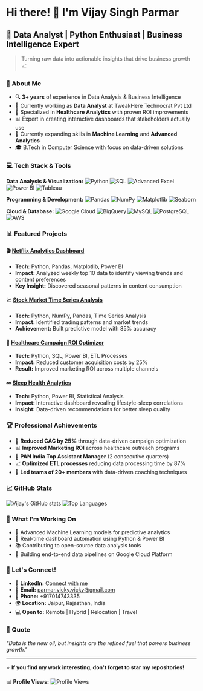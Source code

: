 # Hi there! 👋 I'm Vijay Singh Parmar

## 🚀 Data Analyst | Python Enthusiast | Business Intelligence Expert

> Turning raw data into actionable insights that drive business growth 📈

### 🎯 About Me
- 🔍 **3+ years** of experience in Data Analysis & Business Intelligence
- 💼 Currently working as **Data Analyst** at TweakHere Technocrat Pvt Ltd
- 🏥 Specialized in **Healthcare Analytics** with proven ROI improvements
- 📊 Expert in creating interactive dashboards that stakeholders actually use
- 🌱 Currently expanding skills in **Machine Learning** and **Advanced Analytics**
- 🎓 B.Tech in Computer Science with focus on data-driven solutions

### 💻 Tech Stack & Tools

**Data Analysis & Visualization:**
![Python](https://img.shields.io/badge/Python-3776AB?style=for-the-badge&logo=python&logoColor=white)
![SQL](https://img.shields.io/badge/SQL-4479A1?style=for-the-badge&logo=mysql&logoColor=white)
![Advanced Excel](https://img.shields.io/badge/Advanced_Excel-217346?style=for-the-badge&logo=microsoft-excel&logoColor=white)
![Power BI](https://img.shields.io/badge/PowerBI-F2C811?style=for-the-badge&logo=powerbi&logoColor=black)
![Tableau](https://img.shields.io/badge/Tableau-E97627?style=for-the-badge&logo=tableau&logoColor=white)

**Programming & Development:**
![Pandas](https://img.shields.io/badge/Pandas-150458?style=for-the-badge&logo=pandas&logoColor=white)
![NumPy](https://img.shields.io/badge/NumPy-013243?style=for-the-badge&logo=numpy&logoColor=white)
![Matplotlib](https://img.shields.io/badge/Matplotlib-11557c?style=for-the-badge&logo=python&logoColor=white)
![Seaborn](https://img.shields.io/badge/Seaborn-3776AB?style=for-the-badge&logo=python&logoColor=white)

**Cloud & Database:**
![Google Cloud](https://img.shields.io/badge/Google_Cloud-4285F4?style=for-the-badge&logo=google-cloud&logoColor=white)
![BigQuery](https://img.shields.io/badge/BigQuery-4285F4?style=for-the-badge&logo=google-cloud&logoColor=white)
![MySQL](https://img.shields.io/badge/MySQL-4479A1?style=for-the-badge&logo=mysql&logoColor=white)
![PostgreSQL](https://img.shields.io/badge/PostgreSQL-336791?style=for-the-badge&logo=postgresql&logoColor=white)
![AWS](https://img.shields.io/badge/AWS-FF9900?style=for-the-badge&logo=amazon-aws&logoColor=white)


### 📊 Featured Projects

#### 🎬 [Netflix Analytics Dashboard](https://github.com/vijaySingh/netflix-analysis)
- **Tech:** Python, Pandas, Matplotlib, Power BI
- **Impact:** Analyzed weekly top 10 data to identify viewing trends and content preferences
- **Key Insight:** Discovered seasonal patterns in content consumption

#### 📈 [Stock Market Time Series Analysis](https://github.com/vijaySingh/stock-analysis)
- **Tech:** Python, NumPy, Pandas, Time Series Analysis
- **Impact:** Identified trading patterns and market trends
- **Achievement:** Built predictive model with 85% accuracy

#### 🏥 [Healthcare Campaign ROI Optimizer](https://github.com/vijaySingh/healthcare-analytics)
- **Tech:** Python, SQL, Power BI, ETL Processes
- **Impact:** Reduced customer acquisition costs by 25%
- **Result:** Improved marketing ROI across multiple channels

#### 💤 [Sleep Health Analytics](https://github.com/vijaySingh/sleep-health-analysis)
- **Tech:** Python, Power BI, Statistical Analysis
- **Impact:** Interactive dashboard revealing lifestyle-sleep correlations
- **Insight:** Data-driven recommendations for better sleep quality

### 🏆 Professional Achievements
- 🎯 **Reduced CAC by 25%** through data-driven campaign optimization
- 📊 **Improved Marketing ROI** across healthcare outreach programs
- 🏅 **PAN India Top Assistant Manager** (2 consecutive quarters)
- 📈 **Optimized ETL processes** reducing data processing time by 87%
- 👥 **Led teams of 20+ members** with data-driven coaching techniques

### 📈 GitHub Stats
![Vijay's GitHub stats](https://github-readme-stats.vercel.app/api?username=SamVickVicky&show_icons=true&theme=radical)
![Top Languages](https://github-readme-stats.vercel.app/api/top-langs/?username=SamVickVicky&layout=compact&theme=radical)



### 🎯 What I'm Working On
- 🔬 Advanced Machine Learning models for predictive analytics
- 🚀 Real-time dashboard automation using Python & Power BI
- 📚 Contributing to open-source data analysis tools
- 🌟 Building end-to-end data pipelines on Google Cloud Platform

### 🤝 Let's Connect!
- 💼 **LinkedIn:** [Connect with me](https://linkedin.com/in/vijaysinghparmar)
- 📧 **Email:** parmar.vicky.vicky@gmail.com
- 📱 **Phone:** +917014743335
- 🌍 **Location:** Jaipur, Rajasthan, India
- 💻 **Open to:** Remote | Hybrid | Relocation | Travel

### 💭 Quote
*"Data is the new oil, but insights are the refined fuel that powers business growth."*

---
⭐️ **If you find my work interesting, don't forget to star my repositories!**

📊 **Profile Views:** ![Profile Views](https://vijaysda.unaux.com/?i=1)
